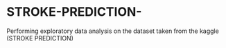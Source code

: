 # STROKE-PREDICTION-
Performing exploratory data analysis on the dataset taken from the kaggle (STROKE PREDICTION)
